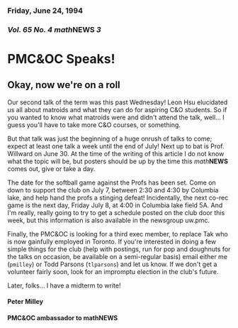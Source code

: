 ### Friday, June 24, 1994
### *Vol. 65 No. 4* *math***NEWS**  *3*
# PMC&OC Speaks!
## Okay, now we're on a roll
Our second talk of the term was this past Wednesday! Leon Hsu elucidated us all about matroids and what they can do for aspiring C&O students. So if you wanted to know what matroids were and didn't attend the talk, well... I guess you'll have to take more C&O courses, or something.

But that talk was just the beginning of a huge onrush of talks to come; expect at least one talk a week until the end of July! Next up to bat is Prof. Willward on June 30. At the time of the writing of this article I do not know what the topic will be, but posters should be up by the time this *math***NEWS** comes out, give or take a day.

The date for the softball game against the Profs has been set. Come on down to support the club on July 7, between 2:30 and 4:30 by Columbia lake, and help hand the profs a stinging defeat! Incidentally, the next co-rec game is the next day, Friday July 8, at 4:00 in Columbia lake field 5A. And I'm really, really going to try to get a schedule posted on the club door this week, but this information is also available in the newsgroup uw.pmc.

Finally, the PMC&OC is looking for a third exec member, to replace Tak who is now gainfully employed in Toronto. If you're interested in doing a few simple things for the club (help with postings, run for pop and doughnuts for the talks on occasion, be available on a semi-regular basis) email either me (`pmilley`) or Todd Parsons (`tlparsons`) and let us know. If we don't get a volunteer fairly soon, look for an impromptu election in the club's future.

Later, folks... I have a midterm to write!

#### Peter Milley
#### PMC&OC ambassador to mathNEWS
